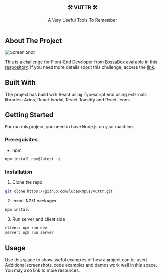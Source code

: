 <br/>
<p align="center">
  <h3 align="center">🛠️ VUTTR 🛠️</h3>

  <p align="center">
    A Very Useful Tools To Remember
    <br/>
    <br/>
  </p>
</p>

## About The Project

![Screen Shot](https://github.com/lucascmpus/VUTTR/blob/master/client/public/preview.png?raw=true)

This is a challenge for Front-End Developer from [BossaBox](https://www.bossabox.com/) available in this [respository](https://github.com/felipefialho/frontend-challenges). If you need more details about this challenge, access the [link](https://www.notion.so/Front-end-c12adcdbe7a1425dbfbcd5a397b4ff10).

## Built With

The project has build with React using Typescript
And using externals libraries: Axios, React-Modal, React-Toastify and React-Icons

## Getting Started

For run this project, you need to have Node.js   on your machine.

### Prerequisites

* npm

```sh
npm install npm@latest -g
```

### Installation

1. Clone the repo

```sh
git clone https://github.com/lucascmpus/vuttr.git
```

2. Install NPM packages

```sh
npm install
```

3. Run server and client side

```sh
client: npm run dev
server: npm run server
```

## Usage

Use this space to show useful examples of how a project can be used. Additional screenshots, code examples and demos work well in this space. You may also link to more resources.
